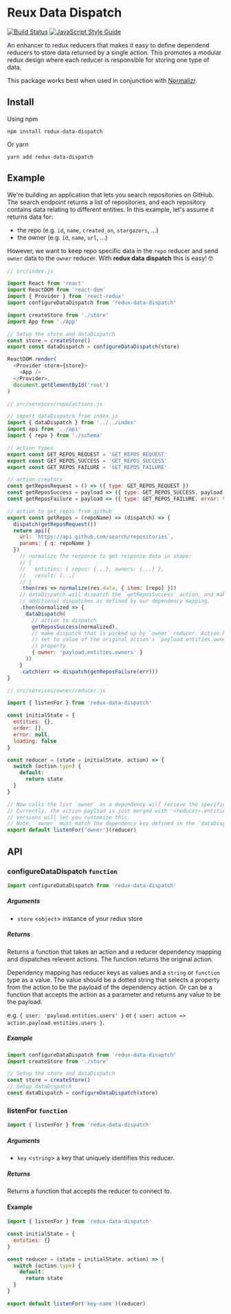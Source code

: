# Reux Data Dispatch

[![Build Status](https://travis-ci.org/benjaminhadfield/redux-data-dispatch.svg?branch=master)](https://travis-ci.org/benjaminhadfield/redux-data-dispatch)
[![JavaScript Style Guide](https://img.shields.io/badge/code_style-standard-brightgreen.svg)](https://standardjs.com)

An enhancer to redux reducers that makes it easy to define dependend reducers to store data returned by a single action. This promotes a modular redux design where each reducer is responsible for storing one type of data.

This package works best when used in conjunction with [Normalizr](https://github.com/paularmstrong/normalizr).

## Install

Using npm

```
npm install redux-data-dispatch
```

Or yarn

```
yarn add redux-data-dispatch
```

## Example

We're building an application that lets you search repositories on GitHub.
The search endpoint returns a list of repositories, and each repository contains
data relating to different entities.
In this example, let's assume it returns data for:

 - the repo (e.g. `id`, `name`, `created_on`, `stargazers`, ...)
 - the owner (e.g. `id`, `name`, `url`, ...)

However, we want to keep repo specific data in the `repo` reducer and send
`owner` data to the `owner` reducer.
With **redux data dispatch** this is easy! 🤓

```js
// src/index.js

import React from 'react'
import ReactDOM from 'react-dom'
import { Provider } from 'react-redux'
import configureDataDispatch from 'redux-data-dispatch'

import createStore from './store'
import App from './App'

// Setup the store and dataDispatch
const store = createStore()
export const dataDispatch = configureDataDispatch(store)

ReactDOM.render(
  <Provider store={store}>
    <App />
  </Provider>,
  document.getElementById('root')
)
```

```js
// src/services/repo/actions.js

// import dataDispatch from index.js
import { dataDispatch } from '../../index'
import api from '../api'
import { repo } from './schema'

// action types
export const GET_REPOS_REQUEST = 'GET_REPOS_REQUEST'
export const GET_REPOS_SUCCESS = 'GET_REPOS_SUCCESS'
export const GET_REPOS_FAILURE = 'GET_REPOS_FAILURE'

// action creators
const getReposRequest = () => ({ type: GET_REPOS_REQUEST })
const getReposSuccess = payload => ({ type: GET_REPOS_SUCCESS, payload })
const getReposFailure = payload => ({ type: GET_REPOS_FAILURE, error: true, payload })

// action to get repos from github
export const getRepos = (repoName) => (dispatch) => {
  dispatch(getReposRequest())
  return api({
    url: `https://api.github.com/search/repositories`,
    params: { q: repoName }
  })
    // normalize the response to get response data in shape:
    // {
    //   entities: { repos: {...}, owners: {...} },
    //   result: [...]
    // }
    .then(res => normalize(res.data, { item: [repo] }))
    // dataDispatch will dispatch the `getReposSuccess` action, and make
    // additional dispatches as defined by our dependency mapping.
    .then(normalized => {
      dataDispatch(
        // action to dispatch
        getReposSuccess(normalized),
        // make dispatch that is picked up by `owner` reducer. Action has payload
        // set to value of the original action's `payload.entities.owners`
        // property.
        { owner: 'payload.entities.owners' }
      ))
    }
    .catch(err => dispatch(getReposFailure(err)))
}
```

```js
// src/services/owner/reducer.js

import { listenFor } from 'redux-data-dispatch'

const initialState = {
  entities: {},
  order: [],
  error: null,
  loading: false
}

const reducer = (state = initialState, action) => {
  switch (action.type) {
    default:
      return state
  }
}

// Now calls the list `owner` as a dependency will recieve the specified payload
// Currently, the action payload is just merged with '<reducer>.entities', future
// versions will let you customise this.
// Note, `owner` must match the dependency key defined in the `dataDispatch` call
export default listenFor('owner')(reducer)
```

## API

### configureDataDispatch `function`

```js
import configureDataDispatch from 'redux-data-dispatch'
```

##### Arguments

 - `store` <`object`> instance of your redux store

##### Returns

Returns a function that takes an action and a reducer dependency mapping and dispatches
relevent actions. The function returns the original action.

Dependency mapping has reducer keys as values and a `string` or `function` type as a value. The value should be a dotted string that selects a property from the action to be the payload of the dependency action. Or can be a function that accepts the action as a parameter and returns any value to be the payload.

e.g. `{ user: 'payload.entities.users' }` or `{ user: action => action.payload.entities.users }`.

##### Example

```js
import configureDataDispatch from 'redux-data-disaptch'
import createStore from './store'

// Setup the store and dataDispatch
const store = createStore()
// Setup dataDispatch
const dataDispatch = configureDataDispatch(store)
```

### listenFor `function`

```js
import { listenFor } from 'redux-data-dispatch'
```

##### Arguments

 - `key` <`string`> a key that uniquely identifies this reducer.

##### Returns

Returns a function that accepts the reducer to connect to.

#### Example

```js
import { listenFor } from 'redux-data-dispatch'

const initialState = {
  entities: {}
}

const reducer = (state = initialState, action) => {
  switch (action.type) {
    default:
      return state
  }
}

export default listenFor('key-name')(reducer)
```
